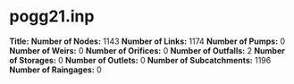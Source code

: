 # pogg21.inp
**Title:** 
**Number of Nodes:** 1143
**Number of Links:** 1174
**Number of Pumps:** 0
**Number of Weirs:** 0
**Number of Orifices:** 0
**Number of Outfalls:** 2
**Number of Storages:** 0
**Number of Outlets:** 0
**Number of Subcatchments:** 1196
**Number of Raingages:** 0
